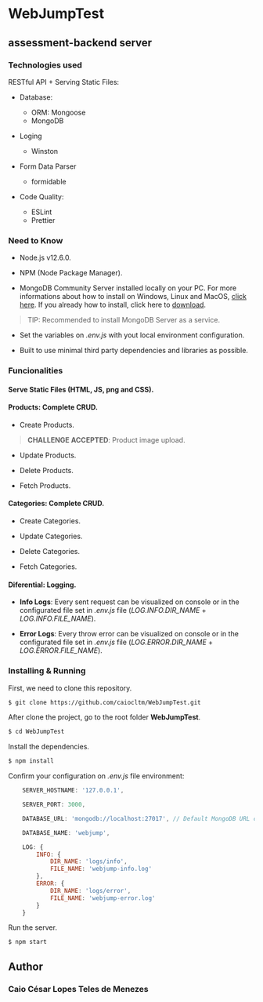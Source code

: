 # WebJumpTest

## assessment-backend server

### Technologies used

RESTful API + Serving Static Files: 

  - Database:
    - ORM: Mongoose
    - MongoDB

  - Loging
	- Winston

  - Form Data Parser
	- formidable

  - Code Quality:
    - ESLint
    - Prettier

### Need to Know

-   Node.js v12.6.0.

-   NPM (Node Package Manager).

-   MongoDB Community Server installed locally on your PC. For more informations about how to install
	on Windows, Linux and MacOS, [click here](https://docs.mongodb.com/manual/administration/install-community/). 
	If you already how to install, click here to [download](https://www.mongodb.com/download-center/community).

> TIP: Recommended to install MongoDB Server as a service.

-	Set the variables on *.env.js* with yout local environment configuration.

-	Built to use minimal third party dependencies and libraries as possible.

### Funcionalities

#### Serve Static Files (HTML, JS, png and CSS).

#### Products: Complete CRUD.

- 	Create Products.

> **CHALLENGE ACCEPTED**: Product image upload.

- 	Update Products.

- 	Delete Products.

- 	Fetch Products.

#### Categories: Complete CRUD.

- 	Create Categories.

- 	Update Categories.

- 	Delete Categories.

- 	Fetch Categories.

#### Diferential: Logging.

-	**Info Logs**: Every sent request can be visualized on console or in the configurated file set in
	*.env.js* file (*LOG.INFO.DIR_NAME* + *LOG.INFO.FILE_NAME*).

-	**Error Logs**: Every throw error can be visualized on console or in the configurated file set in
	*.env.js* file (*LOG.ERROR.DIR_NAME* + *LOG.ERROR.FILE_NAME*).

### Installing & Running

First, we need to clone this repository.

```bash
$ git clone https://github.com/caiocltm/WebJumpTest.git
```

After clone the project, go to the root folder **WebJumpTest**.

```bash
$ cd WebJumpTest
```

Install the dependencies.

```bash
$ npm install
```

Confirm your configuration on *.env.js* file environment:

```javascript
	SERVER_HOSTNAME: '127.0.0.1',

	SERVER_PORT: 3000,

	DATABASE_URL: 'mongodb://localhost:27017', // Default MongoDB URL connection.

	DATABASE_NAME: 'webjump',

	LOG: {
		INFO: {
			DIR_NAME: 'logs/info',
			FILE_NAME: 'webjump-info.log'
		},
		ERROR: {
			DIR_NAME: 'logs/error',
			FILE_NAME: 'webjump-error.log'
		}
	}
```

Run the server.

```bash
$ npm start
```

## Author

### Caio César Lopes Teles de Menezes 
